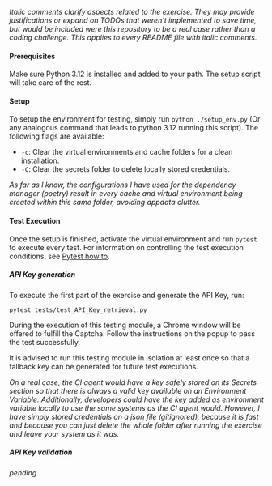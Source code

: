 _Italic comments clarify aspects related to the exercise. They may provide justifications or expand on TODOs that weren't implemented to save time, but would be included were this repository to be a real case rather than a coding challenge. This applies to every README file with italic comments._


#### Prerequisites
Make sure Python 3.12 is installed and added to your path. The setup script will take care of the rest.

#### Setup

To setup the environment for testing, simply run `python ./setup_env.py` (Or any analogous command that leads to python 3.12 running this script). The following flags are available:
- `-c`: Clear the virtual environments and cache folders for a clean installation.
- `-C`: Clear the secrets folder to delete locally stored credentials.

_As far as I know, the configurations I have used for the dependency manager (poetry) result in every cache and virtual environment being created within this same folder, avoiding appdata clutter._

#### Test Execution
Once the setup is finished, activate the virtual environment and run `pytest` to execute every test. For information on controlling the test execution conditions, see [Pytest how to](https://docs.pytest.org/en/stable/how-to/usage.html "Pytest CLI reference").

##### API Key generation
To execute the first part of the exercise and generate the API Key, run:

`pytest tests/test_API_Key_retrieval.py`

During the execution of this testing module, a Chrome window will be offered to fulfill the Captcha. Follow the instructions on the popup to pass the test successfully.

It is advised to run this testing module in isolation at least once so that a fallback key can be generated for future test executions.

_On a real case, the CI agent would have a key safely stored on its Secrets section so that there is always a valid key available on an Environment Variable. Additionally, developers could have the key added as environment variable locally to use the same systems as the CI agent would. However, I have simply stored credentials on a json file (gitignored), because it is fast and because you can just delete the whole folder after running the exercise and leave your system as it was._

##### API Key validation
_pending_